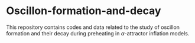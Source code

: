 # Oscillon-formation-and-decay
This repository contains codes and data related to the study of oscillon formation and their decay during preheating in $\alpha$-attractor inflation models.
